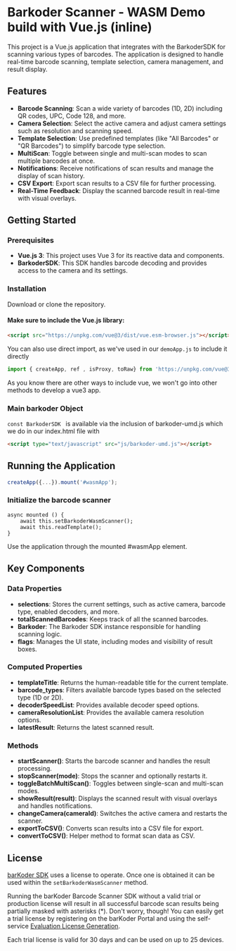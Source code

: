 # Barkoder Scanner - WASM Demo build with Vue.js (inline)

This project is a Vue.js application that integrates with the BarkoderSDK for scanning various types of barcodes. The application is designed to handle real-time barcode scanning, template selection, camera management, and result display.

## Features

- **Barcode Scanning**: Scan a wide variety of barcodes (1D, 2D) including QR codes, UPC, Code 128, and more.
- **Camera Selection**: Select the active camera and adjust camera settings such as resolution and scanning speed.
- **Template Selection**: Use predefined templates (like "All Barcodes" or "QR Barcodes") to simplify barcode type selection.
- **MultiScan**: Toggle between single and multi-scan modes to scan multiple barcodes at once.
- **Notifications**: Receive notifications of scan results and manage the display of scan history.
- **CSV Export**: Export scan results to a CSV file for further processing.
- **Real-Time Feedback**: Display the scanned barcode result in real-time with visual overlays.

## Getting Started

### Prerequisites

- **Vue.js 3**: This project uses Vue 3 for its reactive data and components.
- **BarkoderSDK**: This SDK handles barcode decoding and provides access to the camera and its settings.

### Installation

Download or clone the repository.

#### Make sure to include the Vue.js library:

```html
<script src="https://unpkg.com/vue@3/dist/vue.esm-browser.js"></script>
```

You can also use direct import, as we've used in our ```demoApp.js``` to include it directly
```javascript
import { createApp, ref , isProxy, toRaw} from 'https://unpkg.com/vue@3/dist/vue.esm-browser.js'
```

As you know there are other ways to include vue, we won't go into other methods to develop a vue3 app.


### Main barkoder Object

```const BarkoderSDK ``` is available via the inclusion of barkoder-umd.js which we do in our index.html file with

```html
<script type="text/javascript" src="js/barkoder-umd.js"></script>
```


## Running the Application

```javascript
createApp({...}).mount('#wasmApp');
```

### Initialize the barcode scanner

```
async mounted () {
    await this.setBarkoderWasmScanner();
    await this.readTemplate();
}
```

Use the application through the mounted #wasmApp element.


## Key Components
### Data Properties
- **selections**: Stores the current settings, such as active camera, barcode type, enabled decoders, and more.
- **totalScannedBarcodes**: Keeps track of all the scanned barcodes.
- **Barkoder**: The Barkoder SDK instance responsible for handling scanning logic.
- **flags**: Manages the UI state, including modes and visibility of result boxes.
### Computed Properties
- **templateTitle**: Returns the human-readable title for the current template.
- **barcode_types**: Filters available barcode types based on the selected type (1D or 2D).
- **decoderSpeedList**: Provides available decoder speed options.
- **cameraResolutionList**: Provides the available camera resolution options.
- **latestResult**: Returns the latest scanned result.
### Methods
- **startScanner()**: Starts the barcode scanner and handles the result processing.
- **stopScanner(mode)**: Stops the scanner and optionally restarts it.
- **toggleBatchMultiScan()**: Toggles between single-scan and multi-scan modes.
- **showResult(result)**: Displays the scanned result with visual overlays and handles notifications.
- **changeCamera(cameraId)**: Switches the active camera and restarts the scanner.
- **exportToCSV()**: Converts scan results into a CSV file for export.
- **convertToCSV()**: Helper method to format scan data as CSV.

## License

[barKoder SDK](https://barkoder.com) uses a license to operate. Once one is obtained it can be used within the ```setBarkoderWasmScanner``` method.

Running the barKoder Barcode Scanner SDK without a valid trial or production license will result in all successful barcode scan results being partially masked with asterisks (*). Don't worry, though! You can easily get a trial license by registering on the barKoder Portal and using the self-service [Evaluation License Generation](https://barkoder.com/request-quote).

Each trial license is valid for 30 days and can be used on up to 25 devices.
